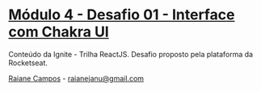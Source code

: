 # [Módulo 4 - Desafio 01 - Interface com Chakra UI](https://www.notion.so/Desafio-01-Interface-com-Chakra-UI-d1274f7fd7f54283b9173b7fd8003cc6#b55bef12699046e3bffea4c15e0be317)
Conteúdo da Ignite - Trilha ReactJS. Desafio proposto pela plataforma da Rocketseat.

[Raiane Campos](https://www.linkedin.com/in/raiane-campos-6a225b80/) - raianejanu@gmail.com

